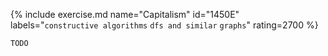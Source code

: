 {% include exercise.md name="Capitalism" id="1450E" labels="`constructive algorithms` `dfs and similar` `graphs`" rating=2700 %}

```
TODO
```
